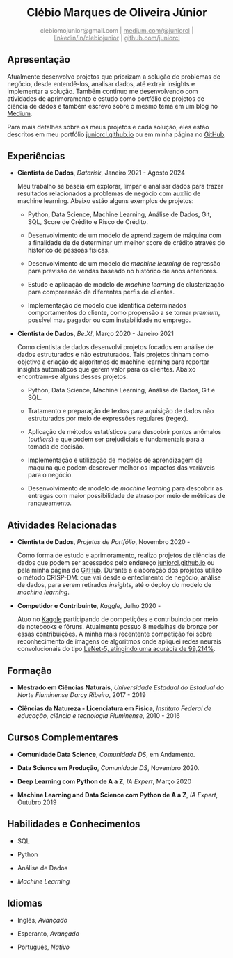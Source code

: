 <div align="center"><big><h2>Clébio Marques de Oliveira Júnior</big></h2></div>

<div align="center" style="color:gray"> 
    clebiomojunior@gmail.com | <a href="https://medium.com/@juniorcl" style="color:gray">medium.com/@juniorcl</a> | <a href="https://www.linkedin.com/in/clebiojunior" style="color:gray">linkedin/in/clebiojunior</a> | <a href="https://www.github.com/juniorcl" style="color:gray">github.com/juniorcl</a>
</div>

## Apresentação

Atualmente desenvolvo projetos que priorizam a solução de problemas de negócio, desde entendê-los, analisar dados, até extrair insights e implementar a solução. Também continuo me desenvolvendo com atividades de aprimoramento e estudo como portfólio de projetos de ciência de dados e também escrevo sobre o mesmo tema em um blog no [Medium](https://medium.com/@juniorcl).

Para mais detalhes sobre os meus projetos e cada solução, eles estão descritos em meu portfólio [juniorcl.github.io](https://juniorcl.github.io/) ou em minha página no [GitHub](https://www.github.com/juniorcl).

## Experiências

- **Cientista de Dados**, *Datarisk*, Janeiro 2021 - Agosto 2024

    Meu trabalho se baseia em explorar, limpar e analisar dados para trazer resultados relacionados a problemas de negócio com auxílio de machine learning. Abaixo estão alguns exemplos de projetos:

    - Python, Data Science, Machine Learning, Análise de Dados, Git, SQL, Score de Crédito e Risco de Crédito.

    - Desenvolvimento de um modelo de aprendizagem de máquina com a finalidade de de determinar um melhor score de crédito através do histórico de pessoas físicas.

    - Desenvolvimento de um modelo de *machine learning* de regressão para previsão de vendas baseado no histórico de anos anteriores.

    - Estudo e aplicação de modelo de *machine learning* de clusterização para compreensão de diferentes perfis de clientes.

    - Implementação de modelo que identifica determinados comportamentos do cliente, como propensão a se tornar *premium*, possível mau pagador ou com instabilidade no emprego.

- **Cientista de Dados**, *Be.X!*, Março 2020 - Janeiro 2021

    Como cientista de dados desenvolvi projetos focados em análise de dados estruturados e não estruturados. Tais projetos tinham como objetivo a criação de algoritmos de machine learning para reportar insights automáticos que gerem valor para os clientes. Abaixo encontram-se alguns desses projetos.

    - Python, Data Science, Machine Learning, Análise de Dados, Git e SQL.

    - Tratamento e preparação de textos para aquisição de dados não estruturados por meio de expressões regulares (regex).

    - Aplicação de métodos estatísticos para descobrir  pontos anômalos (*outliers*) e que podem ser prejudiciais e fundamentais para a tomada de decisão.

    - Implementação e utilização de modelos de aprendizagem de máquina que podem descrever melhor os impactos das variáveis para o negócio.

    - Desenvolvimento de modelo de *machine learning* para descobrir as entregas com maior possibilidade de atraso por meio de métricas de ranqueamento.

## Atividades Relacionadas

- **Cientista de Dados**, *Projetos de Portfólio*, Novembro 2020 -

    Como forma de estudo e aprimoramento, realizo projetos de ciências de dados que podem ser acessados pelo endereço [juniorcl.github.io](https://juniorcl.github.io) ou pela minha página do [GitHub](https://www.github.com/juniorcl). Durante a elaboração dos projetos utilizo o método CRISP-DM: que vai desde o entedimento de negócio, análise de dados, para serem retirados *insights*, até o deploy do modelo de *machine learning*.

- **Competidor e Contribuinte**, *Kaggle*, Julho 2020 -

    Atuo no [Kaggle](https://www.kaggle.com/juniorcl) participando de competições e contribuindo por meio de notebooks e fóruns. Atualmente possuo 8 medalhas de bronze por essas contribuições. A minha mais recentente competição foi sobre reconhecimento de imagens de algoritmos onde apliquei redes neurais convolucionais do tipo [LeNet-5, atingindo uma acurácia de 99,214%](https://www.kaggle.com/juniorcl/lenet-5-cnn-architecture-digit-recognizer).

## Formação

- **Mestrado em Ciências Naturais**, *Universidade Estadual do Estadual do Norte Fluminense Darcy Ribeiro*, 2017 - 2019

- **Ciências da Natureza - Licenciatura em Física**, *Instituto Federal de educação, ciência e tecnologia Fluminense*, 2010 - 2016

## Cursos Complementares

- **Comunidade Data Science**, *Comunidade DS*, em Andamento.

- **Data Science em Produção**, *Comunidade DS*, Novembro 2020.

- **Deep Learning com Python de A a Z**, *IA Expert*, Março 2020

- **Machine Learning and Data Science com Python de A a Z**, *IA Expert*, Outubro 2019

## Habilidades e Conhecimentos

- SQL

- Python

- Análise de Dados

- *Machine Learning*

## Idiomas

- Inglês, *Avançado*

- Esperanto, *Avançado*

- Português, *Nativo*
